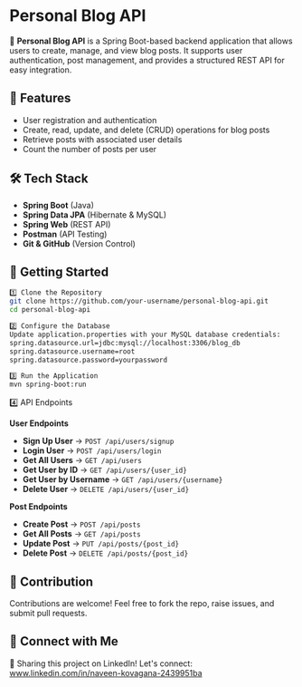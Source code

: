 # Personal Blog API

🚀 **Personal Blog API** is a Spring Boot-based backend application that allows users to create, manage, and view blog posts. It supports user authentication, post management, and provides a structured REST API for easy integration.

## 📌 Features

- User registration and authentication  
- Create, read, update, and delete (CRUD) operations for blog posts  
- Retrieve posts with associated user details  
- Count the number of posts per user  

## 🛠 Tech Stack

- **Spring Boot** (Java)  
- **Spring Data JPA** (Hibernate & MySQL)  
- **Spring Web** (REST API)  
- **Postman** (API Testing)  
- **Git & GitHub** (Version Control)  

## 🚀 Getting Started

```sh
1️⃣ Clone the Repository  
git clone https://github.com/your-username/personal-blog-api.git
cd personal-blog-api

2️⃣ Configure the Database
Update application.properties with your MySQL database credentials:
spring.datasource.url=jdbc:mysql://localhost:3306/blog_db
spring.datasource.username=root
spring.datasource.password=yourpassword

3️⃣ Run the Application
mvn spring-boot:run
```

4️⃣ API Endpoints

**User Endpoints**
- **Sign Up User** → ```POST /api/users/signup```
- **Login User** → ```POST /api/users/login```
- **Get All Users** → ```GET /api/users```
- **Get User by ID** → ```GET /api/users/{user_id}```
- **Get User by Username** → ```GET /api/users/{username}```
- **Delete User** → ```DELETE /api/users/{user_id}```
  
**Post Endpoints**
- **Create Post** → ```POST /api/posts```
- **Get All Posts** → ```GET /api/posts```
- **Update Post** → ```PUT /api/posts/{post_id}```
- **Delete Post** → ```DELETE /api/posts/{post_id}```

## 📌 Contribution

Contributions are welcome! Feel free to fork the repo, raise issues, and submit pull requests.

## 📢 Connect with Me

💼 Sharing this project on LinkedIn! Let's connect: www.linkedin.com/in/naveen-kovagana-2439951ba
